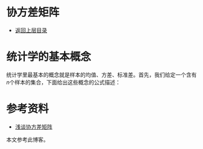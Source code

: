 # 协方差矩阵

* [返回上层目录](../variance-and-covariance.md)

# 统计学的基本概念

统计学里最基本的概念就是样本的均值、方差、标准差。首先，我们给定一个含有$n$个样本的集合，下面给出这些概念的公式描述：







# 参考资料

* [浅谈协方差矩阵](https://www.cnblogs.com/chaosimple/p/3182157.html)

本文参考此博客。
